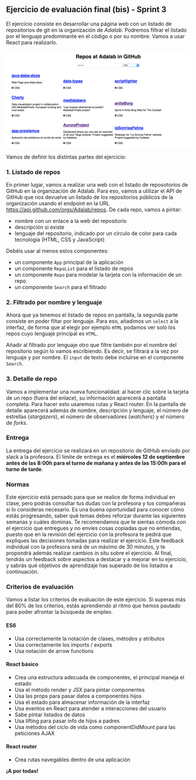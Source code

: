 ## Ejercicio de evaluación final (bis) - Sprint 3

El ejercicio consiste en desarrollar una página web con un listado de repositorios de git en la organización de *Adalab*. Podremos filtrar el listado por el lenguaje predominante en el código o por su nombre. Vamos a usar React para realizarlo.

![Repos at Adalab in GitHub screenshot](assets/images/sprint-4-bis.png)

Vamos de definir los distintas partes del ejercicio:

### 1. Listado de repos

En primer lugar, vamos a realizar una web con el listado de reposotorios de GitHub en la organización de Adalab. Para eso, vamos a utilizar el API de GitHub que nos devuelve un listado de los repositorios públicos de la organización usando el endpoint en la URL https://api.github.com/orgs/Adalab/repos. De cada repo, vamos a pintar:
- nombre con un enlace a la web del repositorio
- descripción si existe
- lenguaje del repositorio, indicado por un círculo de color para cada tecnología (HTML, CSS y JavaScript)

Debéis usar al menos estos componentes:
- un componente `App` principal de la aplicación
- un componente `RepoList` para el listado de repos
- un componente `Repo` para modelar la tarjeta con la información de un repo
- un componente `Search` para el filtrado

### 2. Filtrado por nombre y lenguaje

Ahora que ya tenemos el listado de repos en pantalla, la segunda parte consiste en poder filtar por lenguaje. Para eso, añadimos un `select` a la interfaz, de forma que al elegir por ejemplo `HTML` podamos ver solo los repos cuyo lenguaje principal es `HTML`.

Añadir al filtrado por lenguaje otro que filtre también por el nombre del repositorio según lo vamos escribiendo. Es decir, se filtrará a la vez por lenguaje y por nombre. El `input` de texto debe incluirse en el componente `Search`.

### 3. Detalle de repo

Vamos a implementar una nueva funcionalidad: al hacer clic sobre la tarjeta de un repo (fuera del enlace), su información aparecerá a pantalla completa. Para hacer esto usaremos rutas y React router. En la pantalla de detalle aparecerá además de nombre, descripción y lenguaje, el número de estrellas (*stargazers*), el número de observadores (*watchers*) y el número de *forks*.

### Entrega

La entrega del ejercicio se realizará en un repositorio de GitHub enviado por slack a la profesora. El límite de entrega es el **miércoles 12 de septiembre antes de las 8:00h para el turno de mañana y antes de las 15:00h para el turno de tarde**.

### Normas

Este ejercicio está pensado para que se realice de forma individual en clase, pero podrás consultar tus dudas con la profesora y tus compañeras si lo consideras necesario. Es una buena oportunidad para conocer cómo estás progresando, saber qué temas debes reforzar durante las siguientes semanas y cuáles dominas. Te recomendamos que te sientas cómoda con el ejercicio que entregues y no envíes cosas copiadas que no entiendas, puesto que en la revisión del ejercicio con la profesora te pedirá que expliques las decisiones tomadas para realizar el ejercicio. Este feedback individual con la profesora será de un máximo de 30 minutos, y te propondrá además realizar cambios in situ sobre el ejercicio. Al final, tendrás un feedback sobre aspectos a destacar y a mejorar en tu ejercicio, y sabrás qué objetivos de aprendizaje has superado de los listados a continuación.

### Criterios de evaluación

Vamos a listar los criterios de evaluación de este ejercicio. Si superas más del 80% de los criterios, estás aprendiendo al ritmo que hemos pautado para poder afrontar la búsqueda de empleo.

#### ES6
- Usa correctamente la notación de clases, métodos y atributos
- Usa correctamente los imports / exports
- Usa notación de arrow functions

#### React básico
- Crea una estructura adecuada de componentes, el principal maneja el estado
- Usa el método render y JSX para pintar componentes
- Usa las props para pasar datos a componentes hijos
- Usa el estado para almacenar información de la interfaz
- Usa eventos en React para atender a interacciones del usuario
- Sabe pintar listados de datos
- Usa lifting para pasar info de hijos a padres
- Usa métodos del ciclo de vida como componentDidMount para las peticiones AJAX

#### React router
- Crea rutas navegables dentro de una aplicación


**¡A por todas!**
